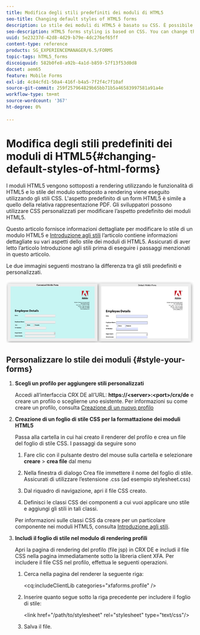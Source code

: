```yaml
---
title: Modifica degli stili predefiniti dei moduli di HTML5
seo-title: Changing default styles of HTML5 forms
description: Lo stile dei moduli di HTML5 è basato su CSS. È possibile modificare gli stili predefiniti del modulo.
seo-description: HTML5 forms styling is based on CSS. You can change the default styles of the form.
uuid: 5e23237d-42d8-4d29-b79e-4dc276ef65ff
content-type: reference
products: SG_EXPERIENCEMANAGER/6.5/FORMS
topic-tags: hTML5_forms
discoiquuid: 582b0fe8-a92b-4a1d-b859-57f13f53d0d8
docset: aem65
feature: Mobile Forms
exl-id: 4c84cfd1-50a4-416f-b4a5-7f2f4c7f10af
source-git-commit: 259f257964829b65bb71b5a46583997581a91a4e
workflow-type: tm+mt
source-wordcount: '367'
ht-degree: 0%

---
```


# Modifica degli stili predefiniti dei moduli di HTML5{#changing-default-styles-of-html-forms}

I moduli HTML5 vengono sottoposti a rendering utilizzando le funzionalità di HTML5 e lo stile del modulo sottoposto a rendering viene eseguito utilizzando gli stili CSS. L&#39;aspetto predefinito di un form HTML5 è simile a quello della relativa rappresentazione PDF. Gli sviluppatori possono utilizzare CSS personalizzati per modificare l’aspetto predefinito dei moduli HTML5.

Questo articolo fornisce informazioni dettagliate per modificare lo stile di un modulo HTML5 e [Introduzione agli stili](/help/forms/using/css-styles.md) l’articolo contiene informazioni dettagliate su vari aspetti dello stile dei moduli di HTML5. Assicurati di aver letto l’articolo Introduzione agli stili prima di eseguire i passaggi menzionati in questo articolo.

Le due immagini seguenti mostrano la differenza tra gli stili predefiniti e personalizzati.

![pictures-002-small](assets/pictures-002-small.png)

## Personalizzare lo stile dei moduli {#style-your-forms}

1. **Scegli un profilo per aggiungere stili personalizzati**

   Accedi all’interfaccia CRX DE all’URL: **https://&lt;server>:&lt;port>/crx/de** e creare un profilo o sceglierne uno esistente. Per informazioni su come creare un profilo, consulta [Creazione di un nuovo profilo](/help/forms/using/custom-profile.md)

1. **Creazione di un foglio di stile CSS per la formattazione dei moduli HTML5**

   Passa alla cartella in cui hai creato il renderer del profilo e crea un file del foglio di stile CSS. I passaggi da seguire sono

   1. Fare clic con il pulsante destro del mouse sulla cartella e selezionare **creare** > **crea file** dal menu

   1. Nella finestra di dialogo Crea file immettere il nome del foglio di stile. Assicurati di utilizzare l’estensione .css (ad esempio stylesheet.css)
   1. Dal riquadro di navigazione, apri il file CSS creato.
   1. Definisci le classi CSS dei componenti a cui vuoi applicare uno stile e aggiungi gli stili in tali classi.

   Per informazioni sulle classi CSS da creare per un particolare componente nei moduli HTML5, consulta [Introduzione agli stili](/help/forms/using/css-styles.md).

1. **Includi il foglio di stile nel modulo di rendering profili**

   Apri la pagina di rendering del profilo (file jsp) in CRX DE e includi il file CSS nella pagina immediatamente sotto la libreria client XFA. Per includere il file CSS nel profilo, effettua le seguenti operazioni.

   1. Cerca nella pagina del renderer la seguente riga:

      &lt;cq:includeClientLib categories=&quot;xfaforms.profile&quot; />

   1. Inserire quanto segue sotto la riga precedente per includere il foglio di stile:

      &lt;link href=&quot;/path/to/stylesheet&quot; rel=&quot;stylesheet&quot; type=&quot;text/css&quot;/>

   1. Salva il file.
